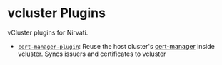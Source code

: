 # vcluster Plugins

vCluster plugins for Nirvati.

- [`cert-manager-plugin`](https://github.com/nirvati/vcluster-plugins/tree/master/cert-manager-plugin): Reuse the host cluster's [cert-manager](https://cert-manager.io/docs/) inside vcluster. Syncs issuers and certificates to vcluster 
